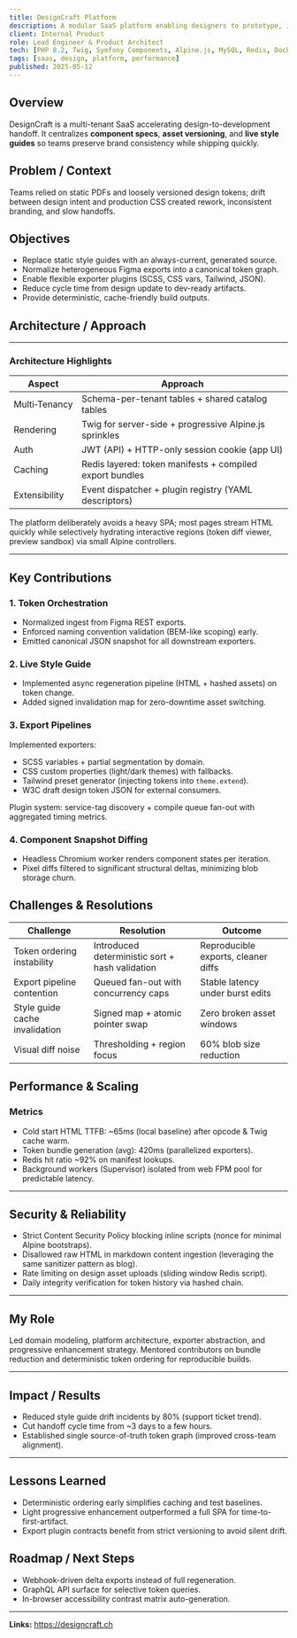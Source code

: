 ```yaml
---
title: DesignCraft Platform
description: A modular SaaS platform enabling designers to prototype, iterate, and ship brand assets faster.
client: Internal Product
role: Lead Engineer & Product Architect
tech: [PHP 8.2, Twig, Symfony Components, Alpine.js, MySQL, Redis, Docker]
tags: [saas, design, platform, performance]
published: 2025-05-12
---
```


## Overview

DesignCraft is a multi-tenant SaaS accelerating design-to-development handoff. It centralizes **component specs**, **asset versioning**, and **live style guides** so teams preserve brand consistency while shipping quickly.

## Problem / Context

Teams relied on static PDFs and loosely versioned design tokens; drift between design intent and production CSS created rework, inconsistent branding, and slow handoffs.

## Objectives

- Replace static style guides with an always-current, generated source.
- Normalize heterogeneous Figma exports into a canonical token graph.
- Enable flexible exporter plugins (SCSS, CSS vars, Tailwind, JSON).
- Reduce cycle time from design update to dev-ready artifacts.
- Provide deterministic, cache-friendly build outputs.

## Architecture / Approach

---

### Architecture Highlights

| Aspect | Approach |
|--------|---------|
| Multi‑Tenancy | Schema-per-tenant tables + shared catalog tables |
| Rendering | Twig for server-side + progressive Alpine.js sprinkles |
| Auth | JWT (API) + HTTP-only session cookie (app UI) |
| Caching | Redis layered: token manifests + compiled export bundles |
| Extensibility | Event dispatcher + plugin registry (YAML descriptors) |

The platform deliberately avoids a heavy SPA; most pages stream HTML quickly while selectively hydrating interactive regions (token diff viewer, preview sandbox) via small Alpine controllers.

---

## Key Contributions

### 1. Token Orchestration

- Normalized ingest from Figma REST exports.
- Enforced naming convention validation (BEM-like scoping) early.
- Emitted canonical JSON snapshot for all downstream exporters.

### 2. Live Style Guide

- Implemented async regeneration pipeline (HTML + hashed assets) on token change.
- Added signed invalidation map for zero-downtime asset switching.

### 3. Export Pipelines

Implemented exporters:

- SCSS variables + partial segmentation by domain.
- CSS custom properties (light/dark themes) with fallbacks.
- Tailwind preset generator (injecting tokens into `theme.extend`).
- W3C draft design token JSON for external consumers.

Plugin system: service-tag discovery + compile queue fan-out with aggregated timing metrics.

### 4. Component Snapshot Diffing

- Headless Chromium worker renders component states per iteration.
- Pixel diffs filtered to significant structural deltas, minimizing blob storage churn.

## Challenges & Resolutions

| Challenge | Resolution | Outcome |
|-----------|------------|---------|
| Token ordering instability | Introduced deterministic sort + hash validation | Reproducible exports, cleaner diffs |
| Export pipeline contention | Queued fan-out with concurrency caps | Stable latency under burst edits |
| Style guide cache invalidation | Signed map + atomic pointer swap | Zero broken asset windows |
| Visual diff noise | Thresholding + region focus | 60% blob size reduction |

## Performance & Scaling

### Metrics

- Cold start HTML TTFB: ~65ms (local baseline) after opcode & Twig cache warm.
- Token bundle generation (avg): 420ms (parallelized exporters).
- Redis hit ratio ~92% on manifest lookups.
- Background workers (Supervisor) isolated from web FPM pool for predictable latency.

---

## Security & Reliability

- Strict Content Security Policy blocking inline scripts (nonce for minimal Alpine bootstraps).
- Disallowed raw HTML in markdown content ingestion (leveraging the same sanitizer pattern as blog).
- Rate limiting on design asset uploads (sliding window Redis script).
- Daily integrity verification for token history via hashed chain.

---

## My Role

Led domain modeling, platform architecture, exporter abstraction, and progressive enhancement strategy. Mentored contributors on bundle reduction and deterministic token ordering for reproducible builds.

---

## Impact / Results

- Reduced style guide drift incidents by 80% (support ticket trend).
- Cut handoff cycle time from ~3 days to a few hours.
- Established single source-of-truth token graph (improved cross-team alignment).

---

## Lessons Learned

- Deterministic ordering early simplifies caching and test baselines.
- Light progressive enhancement outperformed a full SPA for time-to-first-artifact.
- Export plugin contracts benefit from strict versioning to avoid silent drift.

## Roadmap / Next Steps

- Webhook-driven delta exports instead of full regeneration.
- GraphQL API surface for selective token queries.
- In-browser accessibility contrast matrix auto-generation.

---

**Links:** <https://designcraft.ch>
